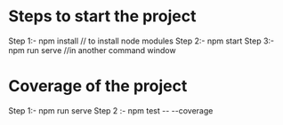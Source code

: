 

Steps to start the project
============================
Step 1:- npm install  // to install node modules
Step 2:-  npm start
Step 3:- npm run serve //in another command window



Coverage of the project
======================
Step 1:- npm run serve
Step 2 :- npm test -- --coverage